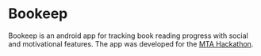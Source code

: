 # Bookeep 

Bookeep is an android app for tracking book reading progress with social and motivational features.
The app was developed for the [MTA Hackathon](http://mtahack.com).
